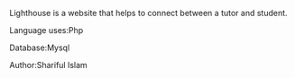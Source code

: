 Lighthouse is a website that helps to connect between a tutor and student.

Language uses:Php

Database:Mysql

Author:Shariful Islam

